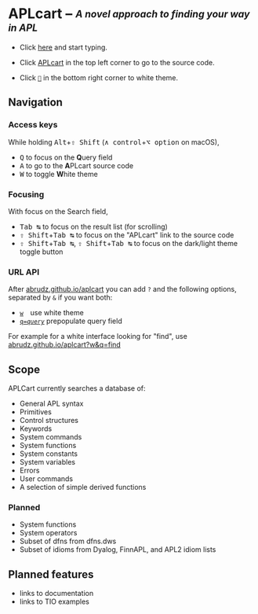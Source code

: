 # APLcart – <sub><sup>*A novel approach to finding your way in APL*</sup></sub>

- Click [here](https://abrudz.github.io/aplcart/) and start typing.

- Click [APLcart](abrudz/aplcart) in the top left corner to go to the source code.

- Click [`🔅︎︎︎`](https://abrudz.github.io/aplcart?w) in the bottom right corner to white theme.

## Navigation

### Access keys

While holding <kbd>Alt</kbd>+<kbd>⇧ Shift</kbd> (<kbd>∧ control</kbd>+<kbd>⌥ option</kbd> on macOS),

- <kbd>Q</kbd> to focus on the **Q**uery field
- <kbd>A</kbd> to go to the **A**PLcart source code
- <kbd>W</kbd> to toggle **W**hite theme

### Focusing

With focus on the Search field,

- <kbd>Tab ↹</kbd> to focus on the result list (for scrolling)
- <kbd>⇧ Shift</kbd>+<kbd>Tab ↹</kbd> to focus on the "APLcart" link to the source code
- <kbd>⇧ Shift</kbd>+<kbd>Tab ↹</kbd>, <kbd>⇧ Shift</kbd>+<kbd>Tab ↹</kbd> to focus on the dark/light theme toggle button

### URL API

After [abrudz.github.io/aplcart](https://abrudz.github.io/aplcart) you can add `?` and the following options, separated by `&` if you want both:

- [`w`](https://abrudz.github.io/aplcart?w) use white theme
- [<code>q=<i>query</i></code>](https://abrudz.github.io/aplcart?q=query) prepopulate query field

For example for a white interface looking for "find", use [abrudz.github.io/aplcart?w&q=find](https://abrudz.github.io/aplcart?w&q=find)

## Scope

APLCart currently searches a database of:

- General APL syntax
- Primitives
- Control structures
- Keywords
- System commands
- System functions
- System constants
- System variables
- Errors
- User commands
- A selection of simple derived functions

### Planned

- System functions
- System operators
- Subset of dfns from dfns.dws
- Subset of idioms from Dyalog, FinnAPL, and APL2 idiom lists

## Planned features
- links to documentation
- links to TIO examples
